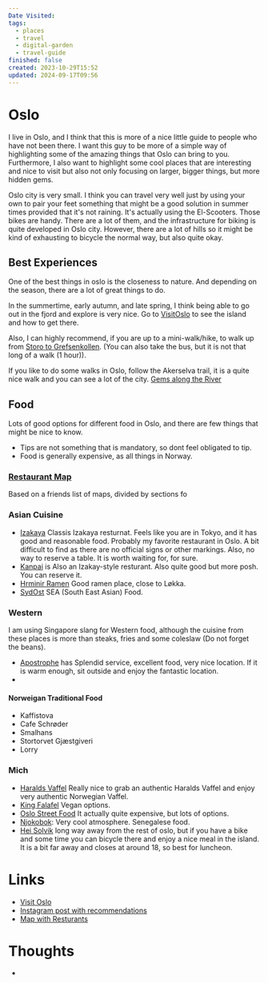 ```yaml
---
Date Visited: 
tags:
  - places
  - travel
  - digital-garden
  - travel-guide
finished: false
created: 2023-10-29T15:52
updated: 2024-09-17T09:56
---
```

# Oslo
I live in Oslo, and I think that this is more of a nice little guide to people who have not been there.
I want this guy to be more of a simple way of highlighting some of the amazing things that Oslo can bring to you. Furthermore, I also want to highlight some cool places that are interesting and nice to visit but also not only focusing on larger, bigger things, but more hidden gems.

Oslo city is very small. I think you can travel very well just by using your own to pair your feet something that might be a good solution in summer times provided that it's not raining. It's actually using the El-Scooters. Those bikes are handy. There are a lot of them, and the infrastructure for biking is quite developed in Oslo city. However, there are a lot of hills so it might be kind of exhausting to bicycle the normal way, but also quite okay.


## Best Experiences
One of the best things in oslo is the closeness to nature. And depending on the season, there are a lot of great things to do. 

In the summertime, early autumn, and late spring, I think being able to go out in the fjord and explore is very nice.  Go to [VisitOslo](https://www.visitoslo.com/en/activities-and-attractions/boroughs/oslo-fjord/attractions/) to see the island and how to get there.

Also, I can highly recommend, if you are up to a mini-walk/hike, to walk up from [Storo to Grefsenkollen](https://www.google.no/maps/dir/Storo,+0485+Oslo/Grefsenkollen+restaurant,+Grefsenkollveien,+Oslo/@59.9517806,10.7822992,15z/data=!3m1!4b1!4m14!4m13!1m5!1m1!1s0x46416e3d2c622943:0xa5f44d3ec9090ff6!2m2!1d10.7784683!2d59.9447924!1m5!1m1!1s0x464171df7343b3df:0x4226d90f04122d3!2m2!1d10.8039787!2d59.9587824!3e2?entry=ttu&g_ep=EgoyMDI0MDkwNC4wIKXMDSoASAFQAw%3D%3D). (You can also take the bus, but it is not that long of a walk (1 hour)). 

If you like to do some walks in Oslo, follow the Akerselva trail, it is a quite nice walk and you can see a lot of the city.  [Gems along the River](https://www.visitoslo.com/en/articles/akerselva-river/)



## Food
Lots of good options for different food in Oslo, and there are few things that might be nice to know. 

- Tips are not something that is mandatory, so dont feel obligated to tip. 
- Food is generally expensive, as all things in Norway. 

### [Restaurant Map](https://www.google.com/maps/d/u/0/edit?mid=1iiJTTYMnHUdEWqcIViBskA0FKNdo9fo&usp=sharing)
Based on a friends list of maps, divided by sections fo


### Asian Cuisine

- [Izakaya](https://izakayaoslo.com/index-eng.html) Classis Izakaya resturnat. Feels like you are in Tokyo, and it has good and reasonable food. Probably my favorite restaurant in Oslo. A bit difficult to find as there are no official signs or other markings. Also, no way to reserve a table. It is worth waiting for, for sure.
- [Kanpai](https://www.kanpai.no/) is Also an Izakay-style resturant. Also quite good but more posh. You can reserve it. 
- [Hrminir Ramen](https://book.dinnerbooking.com/no/nb-NO/book/index/1838/22) Good ramen place, close to Løkka.
- [SydOst](https://www.sudost.no/booking) SEA  (South East Asian) Food. 

### Western 
I am using Singapore slang for Western food, although the cuisine from these places is more than steaks, fries and some coleslaw (Do not forget the beans).
- [Apostrophe](https://www.restaurant-apostrophe.com/) has Splendid service, excellent food, very nice location. If it is warm enough, sit outside and enjoy the fantastic location. 
- 
#### Norweigan Traditional Food
- Kaffistova
- Cafe Schrøder
- Smalhans
- Stortorvet Gjæstgiveri
- Lorry


### Mich


- [Haralds Vaffel](https://www.haraldsvaffel.no/) Really nice to grab an authentic Haralds Vaffel and enjoy very authentic Norwegian Vaffel.
- [King Falafel](https://no.tripadvisor.com/Restaurant_Review-g190479-d15850818-Reviews-King_Falafel-Oslo_Eastern_Norway.html) Vegan options.
- [Oslo Street Food](https://www.oslo-streetfood.no/) It actually quite expensive, but lots of options. 
- [Njokobok](https://www.oslo-streetfood.no/): Very cool atmosphere. Senegalese food.
- [Hei Solvik](https://heisolvik.no/) long way away from the rest of oslo, but if you have a bike and some time you can bicycle there and enjoy a nice meal in the island. It is a bit far away and closes at around 18, so best for luncheon. 
# Links
- [Visit Oslo](https://www.visitoslo.com/en/)
- [Instagram post with recommendations](https://www.tinyknowledge.com/docs/Travel/Places/Oslo)
- [Map with Resturants](https://www.google.com/maps/d/u/0/edit?mid=1iiJTTYMnHUdEWqcIViBskA0FKNdo9fo&usp=sharing)

# Thoughts 
- 